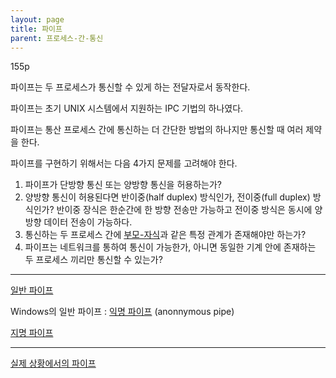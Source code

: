 ```yaml
---
layout: page
title: 파이프
parent: 프로세스-간-통신
---
```

155p

파이프는 두 프로세스가 통신할 수 있게 하는 전달자로서 동작한다.

파이프는 초기 UNIX 시스템에서 지원하는 IPC 기법의 하나였다.

파이프는 통산 프로세스 간에 통신하는 더 간단한 방법의 하나지만 통신할 때 여러 제약을 한다.

파이프를 구현하기 위해서는 다음 4가지 문제를 고려해야 한다.

1. 파이프가 단방향 통신 또는 양방향 통신을 허용하는가?
2. 양방향 통신이 허용된다면 반이중(half duplex) 방식인가, 전이중(full duplex) 방식인가? 반이중 장식은 한순간에 한 방향 전송만 가능하고 전이중 방식은 동시에 양방향 데이터 전송이 가능하다.
3. 통신하는 두 프로세스 간에 [부모-자식](부모-자식.html)과 같은 특정 관계가 존재해야만 하는가?
4. 파이프는 네트워크를 통하여 통신이 가능한가, 아니면 동일한 기계 안에 존재하는 두 프로세스 끼리만 통신할 수 있는가?

***

[일반 파이프](일반-파이프.html)

Windows의 일반 파이프 : [익명 파이프](익명-파이프.html) (anonnymous pipe)

[지명 파이프](지명-파이프.html)

---

[실제 상황에서의 파이프](실제-상황에서의-파이프.html)